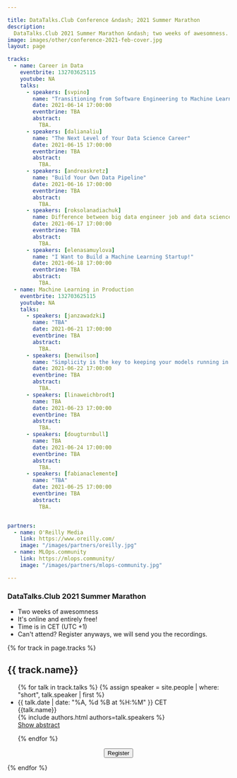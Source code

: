 ```yaml
---

title: DataTalks.Club Conference &ndash; 2021 Summer Marathon 
description:
  DataTalks.Club 2021 Summer Marathon &ndash; two weeks of awesomness.
image: images/other/conference-2021-feb-cover.jpg
layout: page

tracks:
  - name: Career in Data
    eventbrite: 132703625115
    youtube: NA
    talks:
      - speakers: [svpino]
        name: "Transitioning from Software Engineering to Machine Learning"
        date: 2021-06-14 17:00:00
        eventbrine: TBA
        abstract:
          TBA.
      - speakers: [dalianaliu]
        name: "The Next Level of Your Data Science Career"
        date: 2021-06-15 17:00:00
        eventbrine: TBA
        abstract:
          TBA.
      - speakers: [andreaskretz]
        name: "Build Your Own Data Pipeline"
        date: 2021-06-16 17:00:00
        eventbrine: TBA
        abstract:
          TBA.
      - speakers: [roksolanadiachuk]
        name: Difference between big data engineer job and data science job
        date: 2021-06-17 17:00:00
        eventbrine: TBA
        abstract:
          TBA.
      - speakers: [elenasamuylova]
        name: "I Want to Build a Machine Learning Startup!"
        date: 2021-06-18 17:00:00
        eventbrine: TBA
        abstract:
          TBA.
  - name: Machine Learning in Production
    eventbrite: 132703625115
    youtube: NA
    talks:
      - speakers: [janzawadzki]
        name: "TBA"
        date: 2021-06-21 17:00:00
        eventbrine: TBA
        abstract:
          TBA.
      - speakers: [benwilson]
        name: "Simplicity is the key to keeping your models running in production"
        date: 2021-06-22 17:00:00
        eventbrine: TBA
        abstract:
          TBA.
      - speakers: [linaweichbrodt]
        name: TBA
        date: 2021-06-23 17:00:00
        eventbrine: TBA
        abstract:
          TBA.
      - speakers: [dougturnbull]
        name: TBA
        date: 2021-06-24 17:00:00
        eventbrine: TBA
        abstract:
          TBA.
      - speakers: [fabianaclemente]
        name: "TBA"
        date: 2021-06-25 17:00:00
        eventbrine: TBA
        abstract:
          TBA.


partners:
  - name: O'Reilly Media
    link: https://www.oreilly.com/
    image: "/images/partners/oreilly.jpg"
  - name: MLOps.community
    link: https://mlops.community/
    image: "/images/partners/mlops-community.jpg"

---
```



### DataTalks.Club 2021 Summer Marathon

* Two weeks of awesomness
* It's online and entirely free!
* Time is in CET (UTC +1)
* Can't attend? Register anyways, we will send you the recordings.



{% for track in page.tracks %}
<h2 id="{{ track.name | slugify }}">{{ track.name}}</h2>

<ul>
{% for talk in track.talks %}
  {% assign speaker = site.people | where: "short", talk.speaker | first %}
  <li>
    {{ talk.date | date: "%A, %d %B at %H:%M" }} CET <br/>
    {{talk.name}} <br/>
    {% include authors.html authors=talk.speakers %} <br/>
    <a href="javascript:void();" onclick="toggle('{{ talk.name | slugify }}')">Show abstract</a>
    <div id="{{ talk.name | slugify }}" style="display: none;">{{ talk.abstract }}</div>
  </li>

{% endfor %}
</ul>

<center class="my-3">
<button class="btn btn-secondary btn-lg" id="eventbrite-widget-modal-trigger-{{ track.eventbrite }}" type="button">
  <i class="fas fa-check"></i> Register
</button>
</center>

{% endfor %}



<script src="https://www.eventbrite.com/static/widgets/eb_widgets.js"></script>

<script type="text/javascript">
  var exampleCallback = function() {
      console.log('Order complete!');
  };

  {% for track in page.tracks %}
  window.EBWidgets.createWidget({
      widgetType: 'checkout',
      eventId: '{{ track.eventbrite }}',
      modal: true,
      modalTriggerElementId: 'eventbrite-widget-modal-trigger-{{ track.eventbrite }}',
      onOrderComplete: exampleCallback
  });
  {% endfor %}

  function toggle(name) {
    var x = document.getElementById(name);
    if (x.style.display === "none") {
      x.style.display = "block";
    } else {
      x.style.display = "none";
    }
  }
</script>
